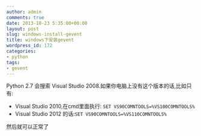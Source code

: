 ```yaml
---
author: admin
comments: true
date: 2013-10-23 5:35:00+00:00
layout: post
slug: windows-install-gevent
title: windows下安装gevent
wordpress_id: 172
categories:
- python
tags:
- gevent
---
```

Python 2.7 会搜索 Visual Studio 2008.如果你电脑上没有这个版本的话,比如只有:

- Visual Studio 2010,在cmd里面执行: `SET VS90COMNTOOLS=%VS100COMNTOOLS%`
- Visual Studio 2012 的话:`SET VS90COMNTOOLS=%VS110COMNTOOLS%`

然后就可以正常了